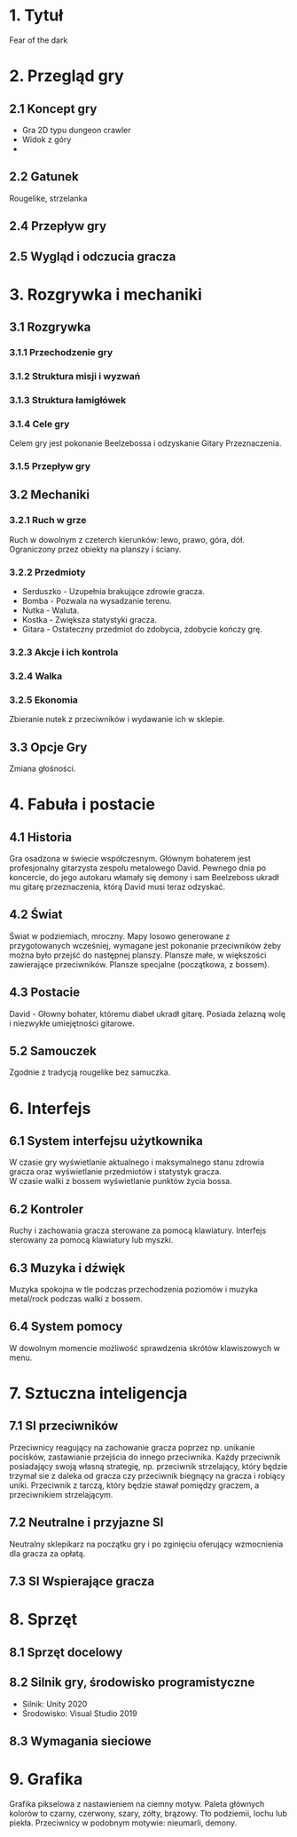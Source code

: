 # 1. Tytuł
  Fear of the dark

# 2. Przegląd gry
## 2.1 Koncept gry
  - Gra 2D typu dungeon crawler
  - Widok z góry
  - 

## 2.2 Gatunek
  Rougelike, strzelanka
  
## 2.4 Przepływ gry

## 2.5 Wygląd i odczucia gracza

# 3. Rozgrywka i mechaniki
## 3.1 Rozgrywka
### 3.1.1 Przechodzenie gry

### 3.1.2 Struktura misji i wyzwań

### 3.1.3 Struktura łamigłówek

### 3.1.4 Cele gry
  Celem gry jest pokonanie Beelzebossa i odzyskanie Gitary Przeznaczenia.

### 3.1.5 Przepływ gry

## 3.2 Mechaniki
### 3.2.1 Ruch w grze
  Ruch w dowolnym z czeterch kierunków: lewo, prawo, góra, dół. Ograniczony przez obiekty na planszy i ściany.
  
### 3.2.2 Przedmioty
  - Serduszko - Uzupełnia brakujące zdrowie gracza.
  - Bomba - Pozwala na wysadzanie terenu.
  - Nutka - Waluta.
  - Kostka - Zwiększa statystyki gracza.
  - Gitara - Ostateczny przedmiot do zdobycia, zdobycie kończy grę.

### 3.2.3 Akcje i ich kontrola

### 3.2.4 Walka

### 3.2.5 Ekonomia
  Zbieranie nutek z przeciwników i wydawanie ich w sklepie.

## 3.3 Opcje Gry
  Zmiana głośności.
  
# 4. Fabuła i postacie
## 4.1 Historia
  Gra osadzona w świecie współczesnym. Głównym bohaterem jest profesjonalny gitarzysta zespołu metalowego David. Pewnego dnia po koncercie, do jego autokaru włamały się demony i sam Beelzeboss ukradł mu gitarę przeznaczenia, którą David musi teraz odzyskać.

## 4.2 Świat
  Świat w podziemiach, mroczny. Mapy losowo generowane z przygotowanych wcześniej, wymagane jest pokonanie przeciwników żeby można było przejść do następnej planszy.
  Plansze małe, w większości zawierające przeciwników. Plansze specjalne (początkowa, z bossem).
  
## 4.3 Postacie
  David - Głowny bohater, któremu diabeł ukradł gitarę. Posiada żelazną wolę i niezwykłe umiejętności gitarowe.

## 5.2 Samouczek
  Zgodnie z tradycją rougelike bez samuczka.

# 6. Interfejs
## 6.1 System interfejsu użytkownika
  W czasie gry wyświetlanie aktualnego i maksymalnego stanu zdrowia gracza oraz wyświetlanie przedmiotów i statystyk gracza. <br />
  W czasie walki z bossem wyświetlanie punktów życia bossa.

## 6.2 Kontroler
  Ruchy i zachowania gracza sterowane za pomocą klawiatury. Interfejs sterowany za pomocą klawiatury lub myszki.
  
## 6.3 Muzyka i dźwięk
  Muzyka spokojna w tle podczas przechodzenia poziomów i muzyka metal/rock podczas walki z bossem.

## 6.4 System pomocy
  W dowolnym momencie możliwość sprawdzenia skrótów klawiszowych w menu.

# 7. Sztuczna inteligencja
## 7.1 SI przeciwników
  Przeciwnicy reagujący na zachowanie gracza poprzez np. unikanie pocisków, zastawianie przejścia do innego przeciwnika.
Każdy przeciwnik posiadający swoją własną strategię, np. przeciwnik strzelający, który będzie trzymał sie z daleka od gracza
czy przeciwnik biegnący na gracza i robiący uniki. Przeciwnik z tarczą, który będzie stawał pomiędzy graczem, a przeciwnikiem strzelającym.

## 7.2 Neutralne i przyjazne SI
  Neutralny sklepikarz na początku gry i po zginięciu oferujący wzmocnienia dla gracza za opłatą.

## 7.3 SI Wspierające gracza

# 8. Sprzęt
## 8.1 Sprzęt docelowy

## 8.2 Silnik gry, środowisko programistyczne
  - Silnik: Unity 2020  
  - Środowisko: Visual Studio 2019

## 8.3 Wymagania sieciowe

# 9. Grafika
  Grafika pikselowa z nastawieniem na ciemny motyw. Paleta głównych kolorów to czarny, czerwony, szary, zółty, brązowy.
Tło podziemii, lochu lub piekła. Przeciwnicy w podobnym motywie: nieumarli, demony.
